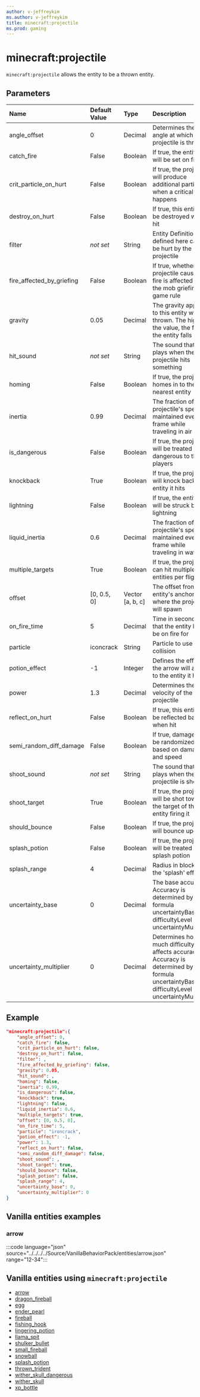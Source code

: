 ```yaml
---
author: v-jeffreykim
ms.author: v-jeffreykim
title: minecraft:projectile
ms.prod: gaming
---
```


# minecraft:projectile

`minecraft:projectile` allows the entity to be a thrown entity.

## Parameters

|Name |Default Value  |Type  |Description  |
|:----------|:----------|:----------|:----------|
| angle_offset| 0| Decimal| Determines the angle at which the projectile is thrown |
| catch_fire| False| Boolean| If true, the entity hit will be set on fire |
| crit_particle_on_hurt| False| Boolean| If true, the projectile will produce additional particles when a critical hit happens |
| destroy_on_hurt| False| Boolean| If true, this entity will be destroyed when hit |
| filter| *not set*| String| Entity Definitions defined here can't be hurt by the projectile |
| fire_affected_by_griefing| False| Boolean| If true, whether the projectile causes fire is affected by the mob griefing game rule |
| gravity| 0.05| Decimal| The gravity applied to this entity when thrown. The higher the value, the faster the entity falls |
| hit_sound| *not set*| String| The sound that plays when the projectile hits something |
| homing| False| Boolean| If true, the projectile homes in to the nearest entity |
| inertia| 0.99| Decimal| The fraction of the projectile's speed maintained every frame while traveling in air |
| is_dangerous| False| Boolean| If true, the projectile will be treated as dangerous to the players |
| knockback| True| Boolean| If true, the projectile will knock back the entity it hits |
| lightning| False| Boolean| If true, the entity hit will be struck by lightning |
| liquid_inertia| 0.6| Decimal| The fraction of the projectile's speed maintained every frame while traveling in water |
| multiple_targets| True| Boolean| If true, the projectile can hit multiple entities per flight |
| offset| [0, 0.5, 0]| Vector [a, b, c]| The offset from the entity's anchor where the projectile will spawn |
| on_fire_time| 5| Decimal| Time in seconds that the entity hit will be on fire for |
| particle| iconcrack| String| Particle to use upon collision |
| potion_effect| -1| Integer| Defines the effect the arrow will apply to the entity it hits |
| power| 1.3| Decimal| Determines the velocity of the projectile |
| reflect_on_hurt| False| Boolean| If true, this entity will be reflected back when hit |
| semi_random_diff_damage| False| Boolean| If true, damage will be randomized based on damage and speed |
| shoot_sound| *not set*| String| The sound that plays when the projectile is shot |
| shoot_target| True| Boolean| If true, the projectile will be shot towards the target of the entity firing it |
| should_bounce| False| Boolean| If true, the projectile will bounce upon hit |
| splash_potion| False| Boolean| If true, the projectile will be treated like a splash potion |
| splash_range| 4| Decimal| Radius in blocks of the 'splash' effect |
| uncertainty_base| 0| Decimal| The base accuracy. Accuracy is determined by the formula uncertaintyBase - difficultyLevel * uncertaintyMultiplier |
| uncertainty_multiplier| 0| Decimal| Determines how much difficulty affects accuracy. Accuracy is determined by the formula uncertaintyBase - difficultyLevel * uncertaintyMultiplier |

## Example

```json
"minecraft:projectile":{
    "angle_offset": 0,
    "catch_fire": false,
    "crit_particle_on_hurt": false,
    "destroy_on_hurt": false,
    "filter": ,
    "fire_affected_by_griefing": false,
    "gravity": 0.05,
    "hit_sound": ,
    "homing": false,
    "inertia": 0.99,
    "is_dangerous": false,
    "knockback": true,
    "lightning": false,
    "liquid_inertia": 0.6,
    "multiple_targets": true,
    "offset": [0, 0.5, 0],
    "on_fire_time": 5,
    "particle": "ironcrack",
    "potion_effect": -1,
    "power": 1.3,
    "reflect_on_hurt": false,
    "semi_random_diff_damage": false,
    "shoot_sound": ,
    "shoot_target": true,
    "should_bounce": false,
    "splash_potion": false,
    "splash_range": 4,
    "uncertainty_base": 0,
    "uncertainty_multiplier": 0
}
```

## Vanilla entities examples

### arrow

:::code language="json" source="../../../../Source/VanillaBehaviorPack/entities/arrow.json" range="12-34":::

## Vanilla entities using `minecraft:projectile`

- [arrow](../../../../Source/VanillaBehaviorPack_Snippets/entities/arrow.md)
- [dragon_fireball](../../../../Source/VanillaBehaviorPack_Snippets/entities/dragon_fireball.md)
- [egg](../../../../Source/VanillaBehaviorPack_Snippets/entities/egg.md)
- [ender_pearl](../../../../Source/VanillaBehaviorPack_Snippets/entities/ender_pearl.md)
- [fireball](../../../../Source/VanillaBehaviorPack_Snippets/entities/fireball.md)
- [fishing_hook](../../../../Source/VanillaBehaviorPack_Snippets/entities/fishing_hook.md)
- [lingering_potion](../../../../Source/VanillaBehaviorPack_Snippets/entities/lingering_potion.md)
- [llama_spit](../../../../Source/VanillaBehaviorPack_Snippets/entities/llama_spit.md)
- [shulker_bullet](../../../../Source/VanillaBehaviorPack_Snippets/entities/shulker_bullet.md)
- [small_fireball](../../../../Source/VanillaBehaviorPack_Snippets/entities/small_fireball.md)
- [snowball](../../../../Source/VanillaBehaviorPack_Snippets/entities/snowball.md)
- [splash_potion](../../../../Source/VanillaBehaviorPack_Snippets/entities/splash_potion.md)
- [thrown_trident](../../../../Source/VanillaBehaviorPack_Snippets/entities/thrown_trident.md)
- [wither_skull_dangerous](../../../../Source/VanillaBehaviorPack_Snippets/entities/wither_skull_dangerous.md)
- [wither_skull](../../../../Source/VanillaBehaviorPack_Snippets/entities/wither_skull.md)
- [xp_bottle](../../../../Source/VanillaBehaviorPack_Snippets/entities/xp_bottle.md)